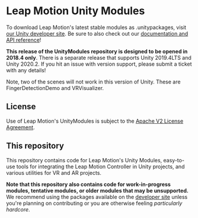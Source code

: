 # Leap Motion Unity Modules

To download Leap Motion's latest stable modules as .unitypackages, visit [our Unity developer site][devsite]. Be sure to also check out our [documentation and API reference][um-docs]!

**This release of the UnityModules repository is designed to be opened in 2018.4 only**. There is a separate release that supports Unity 2019.4LTS and Unity 2020.2. If you hit an issue with version support, please submit a ticket with any details!

Note, two of the scenes will not work in this version of Unity. These are FingerDetectionDemo and VRVisualizer.

## License

Use of Leap Motion's UnityModules is subject to the [Apache V2 License Agreement][apache].

## This repository

This repository contains code for Leap Motion's Unity Modules, easy-to-use tools for integrating the Leap Motion Controller in Unity projects, and various utilities for VR and AR projects.

**Note that this repository also contains code for work-in-progress modules, tentative modules, or older modules that may be unsupported.** We recommend using the packages available on the [developer site][devsite] unless you're planning on contributing or you are otherwise feeling *particularly hardcore*.

[um-docs]: https://leapmotion.github.io/UnityModules/
[devsite]: https://developer.leapmotion.com/unity/ "Leap Motion Unity Developer site"
[wiki]: https://github.com/leapmotion/UnityModules/wiki "Leap Motion Unity Modules Wiki"
[apache]: http://www.apache.org/licenses/LICENSE-2.0 "Apache V2 License"
[releases]: https://github.com/leapmotion/UnityModules/releases
